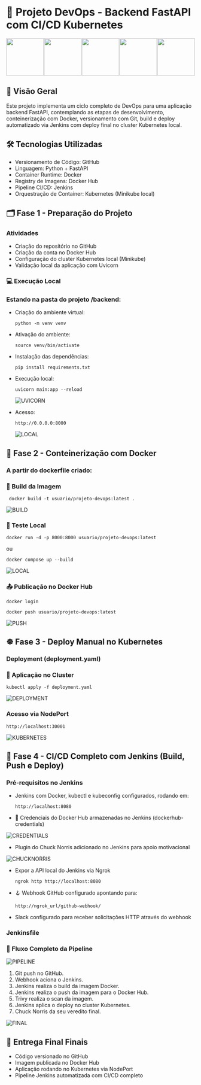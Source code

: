 # 🚀 Projeto DevOps - Backend FastAPI com CI/CD Kubernetes

<div style="display: flex; justify-content: space-between; width: 100%;">
  <img src="images/icons/i-github.png" width="100"/>
  <img src="images/icons/i-python.png" width="100"/>
  <img src="images/icons/i-docker.png" width="100"/>
  <img src="images/icons/i-jenkins.png" width="100"/>
  <img src="images/icons/i-kubernetes.png" width="100"/>
</div>

## 📄 Visão Geral

Este projeto implementa um ciclo completo de DevOps para uma aplicação backend FastAPI, contemplando as etapas de desenvolvimento, conteinerização com Docker, versionamento com Git, build e deploy automatizado via Jenkins com deploy final no cluster Kubernetes local.

## 🛠️ Tecnologias Utilizadas

* Versionamento de Código: GitHub
* Linguagem: Python + FastAPI
* Container Runtime: Docker
* Registry de Imagens: Docker Hub
* Pipeline CI/CD: Jenkins
* Orquestração de Container: Kubernetes (Minikube local)

## 🗂️ Fase 1 - Preparação do Projeto

### Atividades

* Criação do repositório no GitHub
* Criação da conta no Docker Hub
* Configuração do cluster Kubernetes local (Minikube)
* Validação local da aplicação com Uvicorn

### 💻 Execução Local

### Estando na pasta do projeto /backend:

* Criação do ambiente virtual:

  ```
  python -m venv venv
  ```
* Ativação do ambiente:

  ```
  source venv/bin/activate
  ```
* Instalação das dependências:

  ```
  pip install requirements.txt
  ```

* Execução local:

  ```
  uvicorn main:app --reload
  ```

  ![UVICORN](images/1.png)

* Acesso:

  ```
  http://0.0.0.0:8000
  ```

  ![LOCAL](images/2.png)


## 🐳 Fase 2 - Conteinerização com Docker

### A partir do dockerfile criado:

### 🔨 Build da Imagem

```
 docker build -t usuario/projeto-devops:latest .
```

![BUILD](images/3.png)


### 🔬 Teste Local

```
docker run -d -p 8000:8000 usuario/projeto-devops:latest
```

ou

```
docker compose up --build
```

![LOCAL](images/2.png)

### 📤 Publicação no Docker Hub

```
docker login
```

```
docker push usuario/projeto-devops:latest
```

![PUSH](images/4.png)

## ☸️ Fase 3 - Deploy Manual no Kubernetes

### Deployment (deployment.yaml)

### 🔗 Aplicação no Cluster

```
kubectl apply -f deployment.yaml
```

![DEPLOYMENT](images/5.1.png)

### Acesso via NodePort

```
http://localhost:30001
```

![KUBERNETES](images/5.png)

## 🔄 Fase 4 - CI/CD Completo com Jenkins (Build, Push e Deploy)

### Pré-requisitos no Jenkins

* Jenkins com Docker, kubectl e kubeconfig configurados, rodando em:

  ```
  http://localhost:8080
  ```

* 🔐 Credenciais do Docker Hub armazenadas no Jenkins (dockerhub-credentials)

![CREDENTIALS](images/6.png)

* Plugin do Chuck Norris adicionado no Jenkins para apoio motivacional

![CHUCKNORRIS](images/9.png)

* Expor a API local do Jenkins via Ngrok

  ```
  ngrok http http://localhost:8080
  ```

* 🪝 Webhook GitHub configurado apontando para:

  ```
  http://ngrok_url/github-webhook/
  ```

* Slack configurado para receber solicitações HTTP através do webhook

### Jenkinsfile

### 🔁 Fluxo Completo da Pipeline

![PIPELINE](images/7.png)

1. Git push no GitHub.
2. Webhook aciona o Jenkins.
3. Jenkins realiza o build da imagem Docker.
4. Jenkins realiza o push da imagem para o Docker Hub.
5. Trivy realiza o scan da imagem.
6. Jenkins aplica o deploy no cluster Kubernetes.
7. Chuck Norris da seu veredito final.

![FINAL](images/8.png)

## 🎯 Entrega Final Finais

* Código versionado no GitHub
* Imagem publicada no Docker Hub
* Aplicação rodando no Kubernetes via NodePort
* Pipeline Jenkins automatizada com CI/CD completo